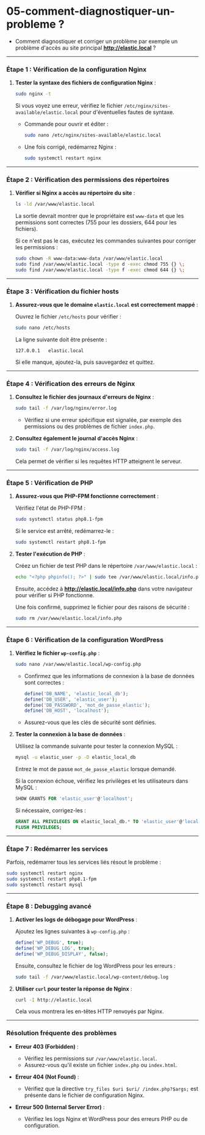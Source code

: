 
# 05-comment-diagnostiquer-un-probleme ?

- Comment diagnostiquer et corriger un problème par exemple un problème d'accès au site principal **http://elastic.local** ?


---

### **Étape 1 : Vérification de la configuration Nginx**

1. **Tester la syntaxe des fichiers de configuration Nginx** :

   ```bash
   sudo nginx -t
   ```

   Si vous voyez une erreur, vérifiez le fichier `/etc/nginx/sites-available/elastic.local` pour d'éventuelles fautes de syntaxe.

   - Commande pour ouvrir et éditer :
     ```bash
     sudo nano /etc/nginx/sites-available/elastic.local
     ```

   - Une fois corrigé, redémarrez Nginx :
     ```bash
     sudo systemctl restart nginx
     ```

---

### **Étape 2 : Vérification des permissions des répertoires**

1. **Vérifier si Nginx a accès au répertoire du site** :

   ```bash
   ls -ld /var/www/elastic.local
   ```

   La sortie devrait montrer que le propriétaire est `www-data` et que les permissions sont correctes (755 pour les dossiers, 644 pour les fichiers).

   Si ce n'est pas le cas, exécutez les commandes suivantes pour corriger les permissions :

   ```bash
   sudo chown -R www-data:www-data /var/www/elastic.local
   sudo find /var/www/elastic.local -type d -exec chmod 755 {} \;
   sudo find /var/www/elastic.local -type f -exec chmod 644 {} \;
   ```

---

### **Étape 3 : Vérification du fichier hosts**

1. **Assurez-vous que le domaine `elastic.local` est correctement mappé** :

   Ouvrez le fichier `/etc/hosts` pour vérifier :

   ```bash
   sudo nano /etc/hosts
   ```

   La ligne suivante doit être présente :

   ```plaintext
   127.0.0.1   elastic.local
   ```

   Si elle manque, ajoutez-la, puis sauvegardez et quittez.

---

### **Étape 4 : Vérification des erreurs de Nginx**

1. **Consultez le fichier des journaux d'erreurs de Nginx** :

   ```bash
   sudo tail -f /var/log/nginx/error.log
   ```

   - Vérifiez si une erreur spécifique est signalée, par exemple des permissions ou des problèmes de fichier `index.php`.

2. **Consultez également le journal d'accès Nginx** :

   ```bash
   sudo tail -f /var/log/nginx/access.log
   ```

   Cela permet de vérifier si les requêtes HTTP atteignent le serveur.

---

### **Étape 5 : Vérification de PHP**

1. **Assurez-vous que PHP-FPM fonctionne correctement** :

   Vérifiez l'état de PHP-FPM :

   ```bash
   sudo systemctl status php8.1-fpm
   ```

   Si le service est arrêté, redémarrez-le :

   ```bash
   sudo systemctl restart php8.1-fpm
   ```

2. **Tester l'exécution de PHP** :

   Créez un fichier de test PHP dans le répertoire `/var/www/elastic.local` :

   ```bash
   echo "<?php phpinfo(); ?>" | sudo tee /var/www/elastic.local/info.php
   ```

   Ensuite, accédez à **http://elastic.local/info.php** dans votre navigateur pour vérifier si PHP fonctionne.

   Une fois confirmé, supprimez le fichier pour des raisons de sécurité :

   ```bash
   sudo rm /var/www/elastic.local/info.php
   ```

---

### **Étape 6 : Vérification de la configuration WordPress**

1. **Vérifiez le fichier `wp-config.php`** :

   ```bash
   sudo nano /var/www/elastic.local/wp-config.php
   ```

   - Confirmez que les informations de connexion à la base de données sont correctes :

     ```php
     define('DB_NAME', 'elastic_local_db');
     define('DB_USER', 'elastic_user');
     define('DB_PASSWORD', 'mot_de_passe_elastic');
     define('DB_HOST', 'localhost');
     ```

   - Assurez-vous que les clés de sécurité sont définies.

2. **Tester la connexion à la base de données** :

   Utilisez la commande suivante pour tester la connexion MySQL :

   ```bash
   mysql -u elastic_user -p -D elastic_local_db
   ```

   Entrez le mot de passe `mot_de_passe_elastic` lorsque demandé.

   Si la connexion échoue, vérifiez les privilèges et les utilisateurs dans MySQL :

   ```sql
   SHOW GRANTS FOR 'elastic_user'@'localhost';
   ```

   Si nécessaire, corrigez-les :

   ```sql
   GRANT ALL PRIVILEGES ON elastic_local_db.* TO 'elastic_user'@'localhost';
   FLUSH PRIVILEGES;
   ```

---

### **Étape 7 : Redémarrer les services**

Parfois, redémarrer tous les services liés résout le problème :

```bash
sudo systemctl restart nginx
sudo systemctl restart php8.1-fpm
sudo systemctl restart mysql
```

---

### **Étape 8 : Debugging avancé**

1. **Activer les logs de débogage pour WordPress** :

   Ajoutez les lignes suivantes à `wp-config.php` :

   ```php
   define('WP_DEBUG', true);
   define('WP_DEBUG_LOG', true);
   define('WP_DEBUG_DISPLAY', false);
   ```

   Ensuite, consultez le fichier de log WordPress pour les erreurs :

   ```bash
   sudo tail -f /var/www/elastic.local/wp-content/debug.log
   ```

2. **Utiliser `curl` pour tester la réponse de Nginx** :

   ```bash
   curl -I http://elastic.local
   ```

   Cela vous montrera les en-têtes HTTP renvoyés par Nginx.

---

### Résolution fréquente des problèmes

- **Erreur 403 (Forbidden)** :
  - Vérifiez les permissions sur `/var/www/elastic.local`.
  - Assurez-vous qu'il existe un fichier `index.php` ou `index.html`.

- **Erreur 404 (Not Found)** :
  - Vérifiez que la directive `try_files $uri $uri/ /index.php?$args;` est présente dans le fichier de configuration Nginx.

- **Erreur 500 (Internal Server Error)** :
  - Vérifiez les logs Nginx et WordPress pour des erreurs PHP ou de configuration.
